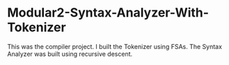 # Modular2-Syntax-Analyzer-With-Tokenizer
This was the compiler project. I built the Tokenizer using FSAs. The Syntax Analyzer was built using recursive descent.
